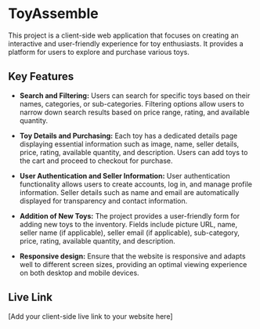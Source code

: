 # ToyAssemble

This project is a client-side web application that focuses on creating an interactive and user-friendly experience for toy enthusiasts. It provides a platform for users to explore and purchase various toys.

## Key Features

- **Search and Filtering:** Users can search for specific toys based on their names, categories, or sub-categories. Filtering options allow users to narrow down search results based on price range, rating, and available quantity.

- **Toy Details and Purchasing:** Each toy has a dedicated details page displaying essential information such as image, name, seller details, price, rating, available quantity, and description. Users can add toys to the cart and proceed to checkout for purchase.

- **User Authentication and Seller Information:** User authentication functionality allows users to create accounts, log in, and manage profile information. Seller details such as name and email are automatically displayed for transparency and contact information.

- **Addition of New Toys:** The project provides a user-friendly form for adding new toys to the inventory. Fields include picture URL, name, seller name (if applicable), seller email (if applicable), sub-category, price, rating, available quantity, and description.

- **Responsive design:** Ensure that the website is responsive and adapts well to different screen sizes, providing an optimal viewing experience on both desktop and mobile devices.


## Live Link

[Add your client-side live link to your website here]